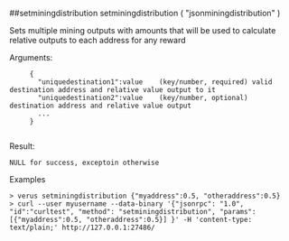##setminingdistribution
setminingdistribution ( "jsonminingdistribution" )

Sets multiple mining outputs with amounts that will be used to calculate relative outputs to each address for any reward

Arguments:
```
     {
       "uniquedestination1":value    (key/number, required) valid destination address and relative value output to it
       "uniquedestination2":value    (key/number, optional) destination address and relative value output
       ...
     }


```
Result:
```
NULL for success, exceptoin otherwise

```
Examples
```
> verus setminingdistribution {"myaddress":0.5, "otheraddress":0.5}
> curl --user myusername --data-binary '{"jsonrpc": "1.0", "id":"curltest", "method": "setminingdistribution", "params": [{"myaddress":0.5, "otheraddress":0.5}] }' -H 'content-type: text/plain;' http://127.0.0.1:27486/

```
